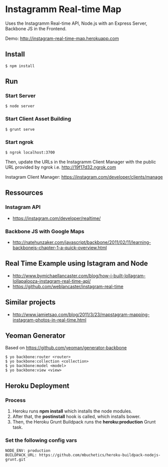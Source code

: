 # Instagramm Real-time Map

Uses the Instagramm Real-time API, Node.js with an Express Server, Backbone JS in the Frontend.

Demo: http://instagram-real-time-map.herokuapp.com

## Install
    $ npm install

## Run

### Start Server
    $ node server

### Start Client Asset Building
    $ grunt serve

### Start ngrok
    $ ngrok localhost:3700

Then, update the URLs in the Instagramm Client Manager with the public URL provided by ngrok i.e. http://19f17d32.ngrok.com

Instagram Client Manager: https://instagram.com/developer/clients/manage


## Ressources

### Instagram API
- https://instagram.com/developer/realtime/

### Backbone JS with Google Maps
- http://natehunzaker.com/javascript/backbone/2011/02/11/learning-backbonejs-chapter-1-a-quick-overview.html

## Real Time Example using Istagram and Node
- http://www.bymichaellancaster.com/blog/how-i-built-lollagram-lollapalooza-instagram-real-time-api/
- https://github.com/weblancaster/instagram-real-time

## Similar projects
- http://www.jamietsao.com/blog/2011/3/23/mapstagram-mapping-instagram-photos-in-real-time.html


## Yeoman Generator

Based on https://github.com/yeoman/generator-backbone

    $ yo backbone:router <router>
    $ yo backbone:collection <collection>
    $ yo backbone:model <model>
    $ yo backbone:view <view>


## Heroku Deployment

### Process

1. Heroku runs __npm install__ which installs the node modules. 
2. After that, the __postinstall__ hook is called, which installs bower. 
3. Then, the Heroku Grunt Buildpack runs the __heroku:production__ Grunt task.

### Set the following config vars

    NODE_ENV: production
    BUILDPACK_URL: https://github.com/mbuchetics/heroku-buildpack-nodejs-grunt.git
